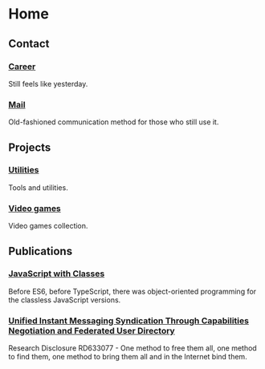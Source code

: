 # Home

## Contact

### [Career](https://www.linkedin.com/in/diogoeichert)
Still feels like yesterday.

### [Mail](mailto:diogoeichert@icloud.com)
Old-fashioned communication method for those who still use it.

## Projects

### [Utilities](https://diogoeichert.github.io/games)
Tools and utilities.

### [Video games](https://diogoeichert.github.io/games)
Video games collection.

## Publications

### [JavaScript with Classes](JSwC.epub)
Before ES6, before TypeScript, there was object-oriented programming for the classless JavaScript versions.

### [Unified Instant Messaging Syndication Through Capabilities Negotiation and Federated User Directory](RD633077.pdf)
Research Disclosure RD633077 - One method to free them all, one method to find them, one method to bring them all and in the Internet bind them.
